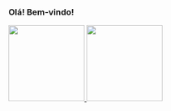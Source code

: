 ### Olá! Bem-vindo!
  
<div align="left">
<a href="https://github.com/bontempo">
<img height="150em" src="https://github-readme-stats.vercel.app/api?username=bontempo&show_icons=true&theme=dark&include_all_commits=true&count_private=true"/>
<img height="150em" src="https://github-readme-stats.vercel.app/api/top-langs/?username=bontempo&layout=compact&theme=dark"/>
</div>
